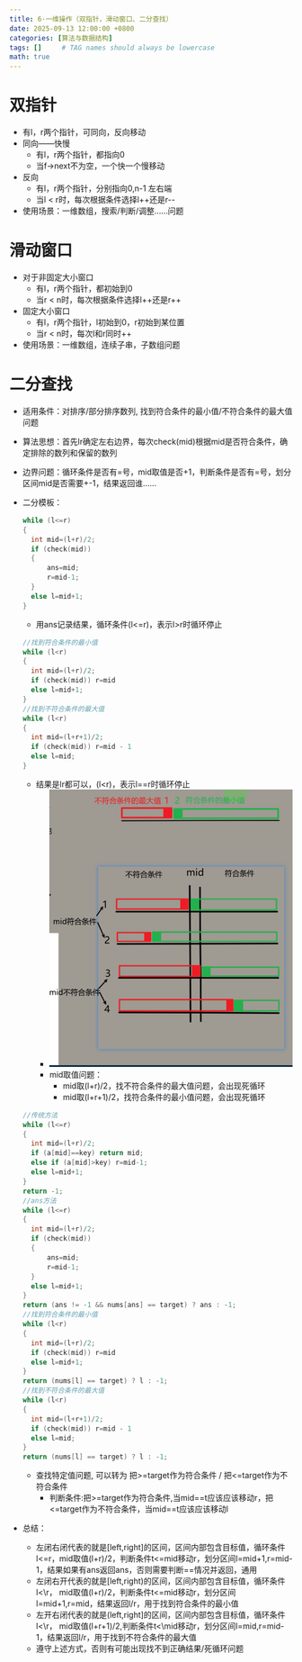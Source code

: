 ```yaml
---
title: 6·一维操作（双指针，滑动窗口、二分查找）
date: 2025-09-13 12:00:00 +0800
categories: [算法与数据结构]
tags: []     # TAG names should always be lowercase
math: true
---
```


# 双指针

* 有l，r两个指针，可同向，反向移动
* 同向——快慢
  * 有l，r两个指针，都指向0
  * 当f->next不为空，一个快一个慢移动
* 反向
  * 有l，r两个指针，分别指向0,n-1 左右端
  * 当l < r时，每次根据条件选择l++还是r--
* 使用场景：一维数组，搜索/判断/调整……问题
  
# 滑动窗口

* 对于非固定大小窗口
  * 有l，r两个指针，都初始到0
  * 当r < n时，每次根据条件选择l++还是r++
* 固定大小窗口
  * 有l，r两个指针，l初始到0，r初始到某位置
  * 当r < n时，每次l和r同时++
* 使用场景：一维数组，连续子串，子数组问题

# 二分查找

* 适用条件：对排序/部分排序数列, 找到符合条件的最小值/不符合条件的最大值 问题
* 算法思想：首先lr确定左右边界，每次check(mid)根据mid是否符合条件，确定排除的数列和保留的数列
* 边界问题：循环条件是否有=号，mid取值是否+1，判断条件是否有=号，划分区间mid是否需要+-1，结果返回谁……
* 二分模板：

  ```c++
  while (l<=r)
  {
    int mid=(l+r)/2;
    if (check(mid))
    {
        ans=mid;
        r=mid-1;
    }
    else l=mid+1;
  }
  ```

  * 用ans记录结果，循环条件(l<=r)，表示l>r时循环停止

  ```c++
  //找到符合条件的最小值
  while (l<r)
  {
    int mid=(l+r)/2;
    if (check(mid)) r=mid
    else l=mid+1;
  }
  //找到不符合条件的最大值
  while (l<r)
  {
    int mid=(l+r+1)/2;
    if (check(mid)) r=mid - 1
    else l=mid;
  }
  ```

  * 结果是lr都可以，(l\<r)，表示l==r时循环停止
    * ![1](/assets/img/blog/algorithm/二分边界.png)
    * mid取值问题：
      * mid取(l+r)/2，找不符合条件的最大值问题，会出现死循环
      * mid取(l+r+1)/2，找符合条件的最小值问题，会出现死循环

  ```c++
  //传统方法
  while (l<=r)
  {
    int mid=(l+r)/2;
    if (a[mid]==key) return mid;
    else if (a[mid]>key) r=mid-1;
    else l=mid+1;
  }
  return -1;
  //ans方法
  while (l<=r)
  {
    int mid=(l+r)/2;
    if (check(mid))
    {
        ans=mid;
        r=mid-1;
    }
    else l=mid+1;
  }
  return (ans != -1 && nums[ans] == target) ? ans : -1; 
  //找到符合条件的最小值
  while (l<r)
  {
    int mid=(l+r)/2;
    if (check(mid)) r=mid
    else l=mid+1;
  }
  return (nums[l] == target) ? l : -1; 
  //找到不符合条件的最大值
  while (l<r)
  {
    int mid=(l+r+1)/2;
    if (check(mid)) r=mid - 1
    else l=mid;
  }
  return (nums[l] == target) ? l : -1; 
  ```

  * 查找特定值问题, 可以转为 把>=target作为符合条件 / 把<=target作为不符合条件
    * 判断条件:把>=target作为符合条件,当mid\==t应该应该移动r，把<=target作为不符合条件，当mid==t应该应该移动l
* 总结：
  * 左闭右闭代表的就是[left,right]的区间，区间内部包含目标值，循环条件l<=r，mid取值(l+r)/2，判断条件t<=mid移动r，划分区间l=mid+1,r=mid-1，结果如果有ans返回ans，否则需要判断==情况并返回，通用
  * 左闭右开代表的就是[left,right)的区间，区间内部包含目标值，循环条件l<\r， mid取值(l+r)/2，判断条件t<=mid移动r，划分区间l=mid+1,r=mid，结果返回l/r，用于找到符合条件的最小值
  * 左开右闭代表的就是(left,right]的区间，区间内部包含目标值，循环条件l<\r， mid取值(l+r+1)/2,判断条件t<\mid移动r，划分区间l=mid,r=mid-1，结果返回l/r，用于找到不符合条件的最大值
  * 遵守上述方式，否则有可能出现找不到正确结果/死循环问题